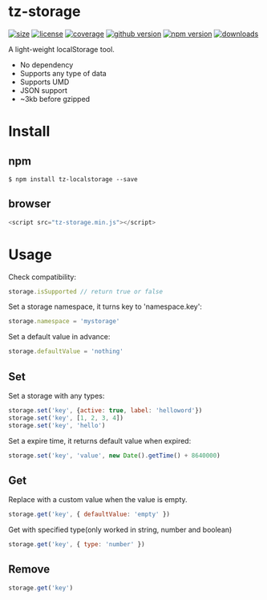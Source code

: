 # tz-storage
<a href="https://www.npmjs.com/package/tz-storage"><img src="https://img.shields.io/github/size/mecoepcoo/tz-storage/dist/tz-storage.min.js.svg" alt="size"></a>
<a href="https://github.com/mecoepcoo/tz-storage/blob/master/LICENSE"><img src="https://img.shields.io/github/license/mecoepcoo/tz-storage.svg" alt="license"></a>
<a href="[https://github.com/mecoepcoo/tz-storage/blob/master/LICENSE](https://codecov.io/gh/mecoepcoo/tz-storage)"><img src="https://img.shields.io/codecov/c/github/mecoepcoo/tz-storage.svg" alt="coverage"></a>
<a href="https://github.com/mecoepcoo/tz-storage"><img src="https://img.shields.io/github/package-json/v/mecoepcoo/tz-storage.svg" alt="github version"></a>
<a href="https://www.npmjs.com/package/tz-storage"><img src="https://img.shields.io/npm/v/tz-storage.svg?color=blueviolet" alt="npm version"></a>
<a href="https://npmcharts.com/compare/tz-storage"><img src="https://img.shields.io/npm/dt/tz-storage.svg" alt="downloads"></a>

A light-weight localStorage tool.

- No dependency
- Supports any type of data
- Supports UMD
- JSON support
- ~3kb before gzipped

# Install
## npm
```shell
$ npm install tz-localstorage --save
```
## browser
```javascript
<script src="tz-storage.min.js"></script>
```

# Usage
Check compatibility:
```javascript
storage.isSupported // return true or false
```

Set a storage namespace, it turns key to 'namespace.key':
```javascript
storage.namespace = 'mystorage'
```

Set a default value in advance:
```javascript
storage.defaultValue = 'nothing'
```

## Set
Set a storage with any types:
```javascript
storage.set('key', {active: true, label: 'helloword'})
storage.set('key', [1, 2, 3, 4])
storage.set('key', 'hello')
```

Set a expire time, it returns default value when expired:
```javascript
storage.set('key', 'value', new Date().getTime() + 8640000)
```

## Get
Replace with a custom value when the value is empty.
```javascript
storage.get('key', { defaultValue: 'empty' })
```

Get with specified type(only worked in string, number and boolean)
```javascript
storage.get('key', { type: 'number' })
```

## Remove
```javascript
storage.get('key')
```
